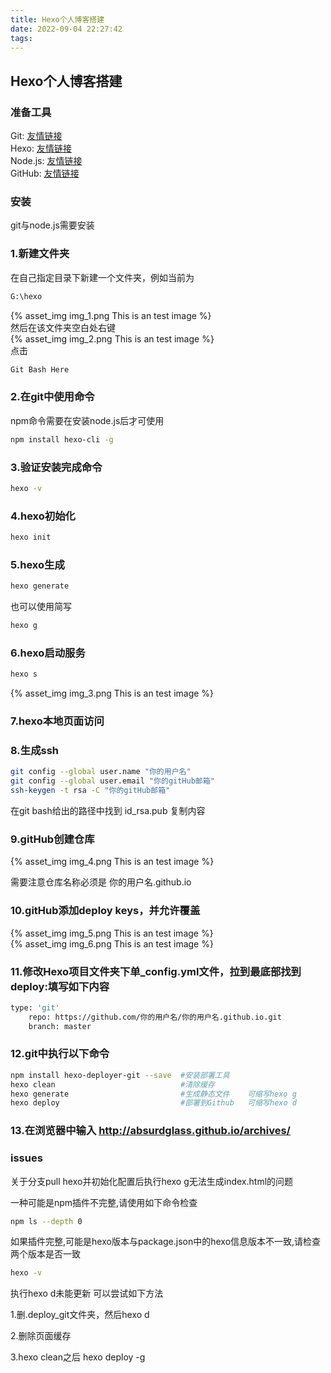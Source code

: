 ```yaml
---
title: Hexo个人博客搭建
date: 2022-09-04 22:27:42
tags:
---
```

## Hexo个人博客搭建

### 准备工具
Git: [友情链接](https://git-scm.com/downloads)  
Hexo: [友情链接](https://hexo.io/zh-cn/index.html)  
Node.js: [友情链接](http://nodejs.cn/)  
GitHub: [友情链接](https://github.com/)

### 安装
git与node.js需要安装

### 1.新建文件夹
在自己指定目录下新建一个文件夹，例如当前为
``` bash
G:\hexo
```
{% asset_img img_1.png This is an test image %}  
然后在该文件夹空白处右键  
{% asset_img img_2.png This is an test image %}  
点击
``` bash
Git Bash Here
```
### 2.在git中使用命令
npm命令需要在安装node.js后才可使用
``` bash
npm install hexo-cli -g
```
### 3.验证安装完成命令
``` bash
hexo -v
```
### 4.hexo初始化
``` bash
hexo init
```
### 5.hexo生成
``` bash
hexo generate
```
也可以使用简写
``` bash
hexo g
```
### 6.hexo启动服务
``` bash
hexo s
```
{% asset_img img_3.png This is an test image %}

### 7.hexo本地页面访问

### 8.生成ssh
``` bash
git config --global user.name "你的用户名"
git config --global user.email "你的gitHub邮箱"
ssh-keygen -t rsa -C "你的gitHub邮箱"
```
在git bash给出的路径中找到 id_rsa.pub 复制内容
### 9.gitHub创建仓库
{% asset_img img_4.png This is an test image %}

需要注意仓库名称必须是 你的用户名.github.io  
### 10.gitHub添加deploy keys，并允许覆盖
{% asset_img img_5.png This is an test image %}  
{% asset_img img_6.png This is an test image %}

### 11.修改Hexo项目文件夹下单_config.yml文件，拉到最底部找到deploy:填写如下内容
``` bash
type: 'git'
    repo: https://github.com/你的用户名/你的用户名.github.io.git
    branch: master
```

### 12.git中执行以下命令
``` bash
npm install hexo-deployer-git --save  #安装部署工具
hexo clean                            #清除缓存
hexo generate                         #生成静态文件    可缩写hexo g
hexo deploy                           #部署到Github   可缩写hexo d
```

### 13.在浏览器中输入 http://absurdglass.github.io/archives/

### issues
关于分支pull hexo并初始化配置后执行hexo g无法生成index.html的问题

一种可能是npm插件不完整,请使用如下命令检查
``` bash
npm ls --depth 0
```
如果插件完整,可能是hexo版本与package.json中的hexo信息版本不一致,请检查两个版本是否一致
``` bash
hexo -v
```
执行hexo d未能更新
可以尝试如下方法

1.删.deploy_git文件夹，然后hexo d

2.删除页面缓存

3.hexo clean之后 hexo deploy -g